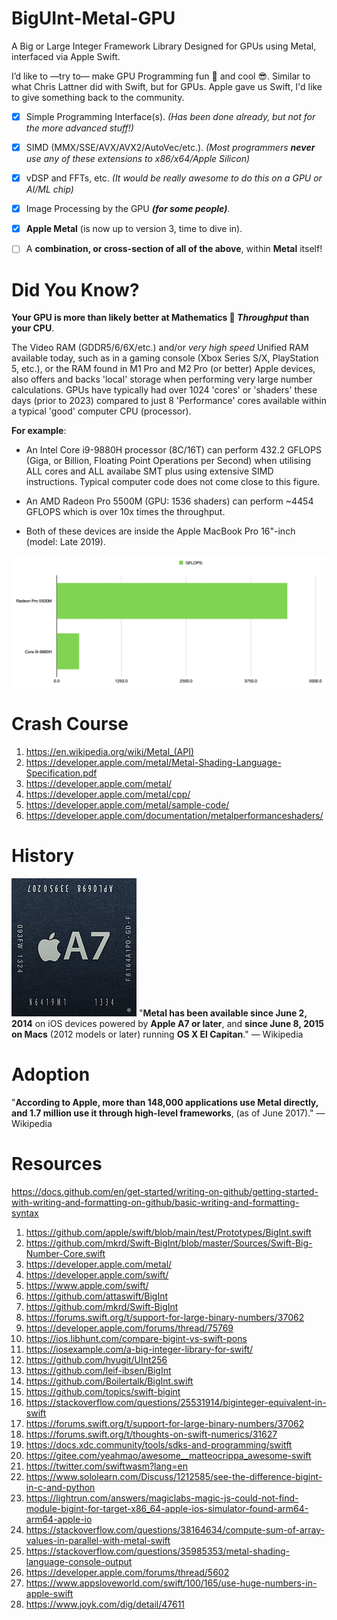 # BigUInt-Metal-GPU
A Big or Large Integer Framework Library Designed for GPUs using Metal, interfaced via Apple Swift.

I’d like to —try to— make GPU Programming fun 🤩 and cool 😎. Similar to what Chris Lattner did with Swift, but for GPUs. Apple gave us Swift, I'd like to give something back to the community.

 - [x] Simple Programming Interface(s). *(Has been done already, but not for the more advanced stuff!)*

 - [x] SIMD (MMX/SSE/AVX/AVX2/AutoVec/etc.). *(Most programmers **never** use any of these extensions to x86/x64/Apple Silicon)*

 - [x] vDSP and FFTs, etc. *(It would be really awesome to do this on a GPU or AI/ML chip)*

 - [x] Image Processing by the GPU ***(for some people)***.

 - [x] **Apple Metal** (is now up to version 3, time to dive in).

 - [ ] A **combination, or cross-section of all of the above**, within **Metal** itself!

# Did You Know?
**Your GPU is more than likely better at Mathematics 🧮 *Throughput* than your CPU**.

The Video RAM (GDDR5/6/6X/etc.) and/or *very high speed* Unified RAM available today, such as in a gaming console (Xbox Series S/X, PlayStation 5, etc.), or the RAM found in M1 Pro and M2 Pro (or better) Apple devices, also offers and backs 'local' storage when performing very large number calculations. GPUs have typically  had over 1024 'cores' or 'shaders' these days (prior to 2023) compared to just 8 'Performance' cores available within a typical 'good' computer CPU (processor).

**For example**:
 - An Intel Core i9-9880H processor (8C/16T) can perform 432.2 GFLOPS (Giga, or Billion, Floating Point Operations per Second) when utilising ALL cores and ALL availabe SMT plus using extensive SIMD instructions. Typical computer code does not come close to this figure.

 - An AMD Radeon Pro 5500M (GPU: 1536 shaders) can perform ~4454 GFLOPS which is over 10x times the throughput.
 - Both of these devices are inside the Apple MacBook Pro 16"-inch (model: Late 2019).

![Comparison of CPU vs GPU Performance.](/images/Comparison001.png)

# Crash Course

1. https://en.wikipedia.org/wiki/Metal_(API)
2. https://developer.apple.com/metal/Metal-Shading-Language-Specification.pdf
3. https://developer.apple.com/metal/
4. https://developer.apple.com/metal/cpp/
5. https://developer.apple.com/metal/sample-code/
6. https://developer.apple.com/documentation/metalperformanceshaders/

# History
![Apple A7 processor.](/images/AED20F3B-7CC0-4476-8203-D6B91878B6B0.jpeg)
"**Metal has been available since June 2, 2014** on iOS devices powered by **Apple A7 or later**, and **since June 8, 2015 on Macs** (2012 models or later) running **OS X El Capitan**." — Wikipedia

# Adoption
"**According to Apple, more than 148,000 applications use Metal directly, and 1.7 million use it through high-level frameworks**, (as of June 2017)." — Wikipedia

# Resources

https://docs.github.com/en/get-started/writing-on-github/getting-started-with-writing-and-formatting-on-github/basic-writing-and-formatting-syntax

1. https://github.com/apple/swift/blob/main/test/Prototypes/BigInt.swift
2. https://github.com/mkrd/Swift-BigInt/blob/master/Sources/Swift-Big-Number-Core.swift
3. https://developer.apple.com/metal/
4. https://developer.apple.com/swift/
5. https://www.apple.com/swift/
6. https://github.com/attaswift/BigInt
7. https://github.com/mkrd/Swift-BigInt
8. https://forums.swift.org/t/support-for-large-binary-numbers/37062
9. https://developer.apple.com/forums/thread/75769
10. https://ios.libhunt.com/compare-bigint-vs-swift-pons
11. https://iosexample.com/a-big-integer-library-for-swift/
12. https://github.com/hyugit/UInt256
13. https://github.com/leif-ibsen/BigInt
14. https://github.com/Boilertalk/BigInt.swift
15. https://github.com/topics/swift-bigint
16. https://stackoverflow.com/questions/25531914/biginteger-equivalent-in-swift
17. https://forums.swift.org/t/support-for-large-binary-numbers/37062
18. https://forums.swift.org/t/thoughts-on-swift-numerics/31627
19. https://docs.xdc.community/tools/sdks-and-programming/switft
20. https://gitee.com/yeahmao/awesome__matteocrippa_awesome-swift
21. https://twitter.com/swiftwasm?lang=en
22. https://www.sololearn.com/Discuss/1212585/see-the-difference-bigint-in-c-and-python
23. https://lightrun.com/answers/magiclabs-magic-js-could-not-find-module-bigint-for-target-x86_64-apple-ios-simulator-found-arm64-arm64-apple-io
24. https://stackoverflow.com/questions/38164634/compute-sum-of-array-values-in-parallel-with-metal-swift
25. https://stackoverflow.com/questions/35985353/metal-shading-language-console-output
26. https://developer.apple.com/forums/thread/5602
27. https://www.appsloveworld.com/swift/100/165/use-huge-numbers-in-apple-swift
28. https://www.joyk.com/dig/detail/47611



